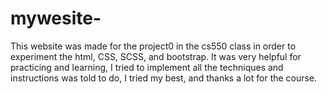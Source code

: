 # mywesite-
This website was made for the project0 in the cs550 class in order to experiment the html, CSS, SCSS, and bootstrap.
It was very helpful for practicing and learning,
I tried to implement all the techniques and instructions was told to do, I tried my best, and thanks a lot for the course.

